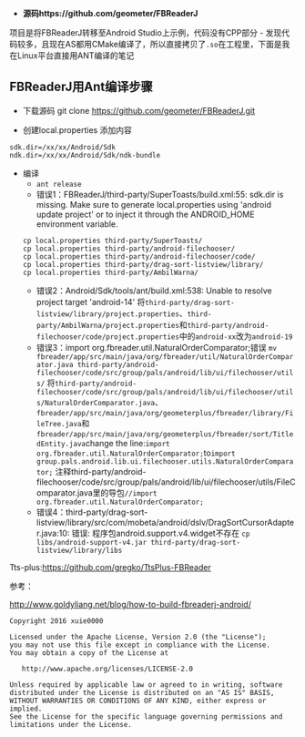 - **源码https://github.com/geometer/FBReaderJ**

项目是将FBReaderJ转移至Android Studio上示例，代码没有CPP部分 - 发现代码较多，且现在AS都用CMake编译了，所以直接拷贝了`.so`在工程里，下面是我在Linux平台直接用ANT编译的笔记

FBReaderJ用Ant编译步骤
---

- 下载源码
git clone https://github.com/geometer/FBReaderJ.git

- 创建local.properties
添加内容
```
sdk.dir=/xx/xx/Android/Sdk
ndk.dir=/xx/xx/Android/Sdk/ndk-bundle
```

- 编译
    - `ant release`
    - 错误1：FBReaderJ/third-party/SuperToasts/build.xml:55: sdk.dir is missing. Make sure to generate local.properties using 'android update project' or to inject it through the ANDROID_HOME environment variable.
    ```
    cp local.properties third-party/SuperToasts/
    cp local.properties third-party/android-filechooser/
    cp local.properties third-party/android-filechooser/code/
    cp local.properties third-party/drag-sort-listview/library/
    cp local.properties third-party/AmbilWarna/
    ```
    - 错误2：Android/Sdk/tools/ant/build.xml:538: Unable to resolve project target 'android-14'
    将`third-party/drag-sort-listview/library/project.properties`、`third-party/AmbilWarna/project.properties`和`third-party/android-filechooser/code/project.properties`中的`android-xx`改为`android-19`
    - 错误3：import org.fbreader.util.NaturalOrderComparator;错误
    `mv fbreader/app/src/main/java/org/fbreader/util/NaturalOrderComparator.java third-party/android-filechooser/code/src/group/pals/android/lib/ui/filechooser/utils/`
    将`third-party/android-filechooser/code/src/group/pals/android/lib/ui/filechooser/utils/NaturalOrderComparator.java`、`fbreader/app/src/main/java/org/geometerplus/fbreader/library/FileTree.java`和`fbreader/app/src/main/java/org/geometerplus/fbreader/sort/TitledEntity.java`change the line:`import org.fbreader.util.NaturalOrderComparator;`to`import group.pals.android.lib.ui.filechooser.utils.NaturalOrderComparator;`
    注释third-party/android-filechooser/code/src/group/pals/android/lib/ui/filechooser/utils/FileComparator.java里的导包`//import org.fbreader.util.NaturalOrderComparator;`
    - 错误4：third-party/drag-sort-listview/library/src/com/mobeta/android/dslv/DragSortCursorAdapter.java:10: 错误: 程序包android.support.v4.widget不存在
    `cp libs/android-support-v4.jar third-party/drag-sort-listview/library/libs`

Tts-plus:https://github.com/gregko/TtsPlus-FBReader

参考：

http://www.goldyliang.net/blog/how-to-build-fbreaderj-android/

```
Copyright 2016 xuie0000

Licensed under the Apache License, Version 2.0 (the "License");
you may not use this file except in compliance with the License.
You may obtain a copy of the License at

   http://www.apache.org/licenses/LICENSE-2.0

Unless required by applicable law or agreed to in writing, software
distributed under the License is distributed on an "AS IS" BASIS,
WITHOUT WARRANTIES OR CONDITIONS OF ANY KIND, either express or implied.
See the License for the specific language governing permissions and
limitations under the License.
```